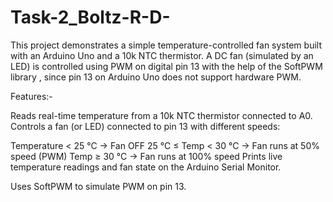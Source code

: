 # Task-2_Boltz-R-D-
This project demonstrates a simple temperature-controlled fan system built with an Arduino Uno and a 10k NTC thermistor. A DC fan (simulated by an LED) is controlled using PWM on digital pin 13 with the help of the SoftPWM library
, since pin 13 on Arduino Uno does not support hardware PWM.


Features:-

Reads real-time temperature from a 10k NTC thermistor connected to A0.
Controls a fan (or LED) connected to pin 13 with different speeds:

Temperature < 25 °C → Fan OFF
25 °C ≤ Temp < 30 °C → Fan runs at 50% speed (PWM)
Temp ≥ 30 °C → Fan runs at 100% speed
Prints live temperature readings and fan state on the Arduino Serial Monitor.

Uses SoftPWM to simulate PWM on pin 13.
